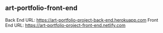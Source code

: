 ## art-portfolio-front-end

Back End URL: https://art-portfolio-project-back-end.herokuapp.com
Front End URL: https://art-portfolio-project-front-end.netlify.com
